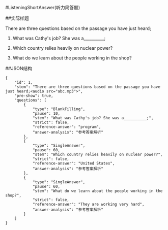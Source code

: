 #ListeningShortAnswer(听力简答题)

##实际样题

There are three questions based on the passage you have just heard;

1. What was Cathy's job? She was a__________;

2. Which country relies heavily on nuclear power?

3. What do we learn about the people working in the shop?

##JSON结构

	{
		"id": 1,								
		"stem": "There are three questions based on the passage you have just heard;<audio src="abc.mp3">",
		"pre-show": true,
		"questions": [	
			{
				"type": "BlankFilling",
				"pause": 10,			
				"stem": "What was Cathy's job? She was a__________;",		
				"strict": false,
				"reference-answer": "program",		
				"answer-analysis": "参考答案解析"
			},
			{
				"type": "SingleAnswer",
				"pause": 60,			
				"stem": "Which country relies heavily on nuclear power?",		
				"strict": false,
				"reference-answer": "United States",		
				"answer-analysis": "参考答案解析"
			},
			{
				"type": "SingleAnswer",
				"pause": 60,			
				"stem": "What do we learn about the people working in the shop?",		
				"strict": false,
				"reference-answer": "They are working very hard",		
				"answer-analysis": "参考答案解析"
			}
		]
	}
